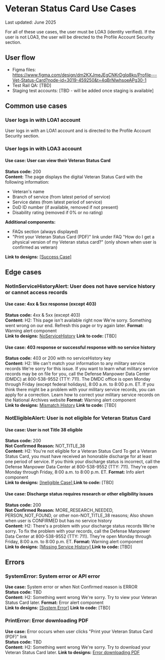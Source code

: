 # Veteran Status Card Use Cases
Last updated: June 2025

For all of these use cases, the user must be LOA3 (identity verified). If the user is not LOA3, the user will be directed to the Profile Account Security section.

## User flow
- Figma files: https://www.figma.com/design/dm2KXJmeJEgCNKrDgIq8ko/Profile---Vet-Status-Card?node-id=3019-459250&t=4qBrNlwhsoeAPg30-1
- Test Rail QA: [TBD]
- Staging test accounts: [TBD - will be added once staging is available]

## Common use cases

### User logs in with LOA1 account
User logs in with an LOA1 account and is directed to the Profile Account Security section.

### User logs in with LOA3 account

#### Use case: User can view their Veteran Status Card
**Status code:** 200  
**Content:** The page displays the digital Veteran Status Card with the following information:
- Veteran's name
- Branch of service (from latest period of service)
- Service dates (from latest period of service) 
- DoD ID number (if available, removed if not present)
- Disability rating (removed if 0% or no rating)

**Additional components:**
- FAQs section (always displayed)
- "Print your Veteran Status Card (PDF)" link under FAQ "How do I get a physical version of my Veteran status card?" (only shown when user is confirmed as veteran)

**Link to designs:** [[Success Case]](https://www.figma.com/design/dm2KXJmeJEgCNKrDgIq8ko/Profile---Vet-Status-Card?node-id=3003-269050&t=4qBrNlwhsoeAPg30-1)

## Edge cases

### NotInServiceHistoryAlert: User does not have service history or cannot access records

#### Use case: 4xx & 5xx response (except 403)
**Status code:** 4xx & 5xx (except 403)  
**Content:**
H2: This page isn't available right now
We're sorry. Something went wrong on our end. Refresh this page or try again later.
**Format:** Warning alert component  
**Link to designs:** [NoServiceHistory](https://www.figma.com/design/dm2KXJmeJEgCNKrDgIq8ko/Profile---Vet-Status-Card?node-id=3003-269294&t=4qBrNlwhsoeAPg30-1)
**Link to code:** [TBD]

#### Use case: 403 response or successful response with no service history
**Status code:** 403 or 200 with no serviceHistory key  
**Content:**
H2: We can't match your information to any military service records
We're sorry for this issue. If you want to learn what military service records may be on file for you, call the Defense Manpower Data Center (DMDC) at 800-538-9552 (TTY: 711). The DMDC office is open Monday through Friday (except federal holidays), 8:00 a.m. to 8:00 p.m. ET.
If you think there might be a problem with your military service records, you can apply for a correction.
Learn how to correct your military service records on the National Archives website
**Format:** Warning alert component  
**Link to designs:** [Mismatch History](https://www.figma.com/design/dm2KXJmeJEgCNKrDgIq8ko/Profile---Vet-Status-Card?node-id=3003-269336&t=4qBrNlwhsoeAPg30-1)
**Link to code:** [TBD]

### NotEligibleAlert: User is not eligible for Veteran Status Card

#### Use case: User is not Title 38 eligible
**Status code:** 200  
**Not Confirmed Reason:** NOT_TITLE_38  
**Content:**
H2: You're not eligible for a Veteran Status Card
To get a Veteran Status Card, you must have received an honorable discharge for at least one period of service. If you think your discharge status is incorrect, call the Defense Manpower Data Center at 800-538-9552 (TTY: 711). They're open Monday through Friday, 8:00 a.m. to 8:00 p.m. ET.
**Format:** Info alert component  
**Link to designs:** [[Ineligible Case]  ](https://www.figma.com/design/dm2KXJmeJEgCNKrDgIq8ko/Profile---Vet-Status-Card?node-id=3003-269210&t=4qBrNlwhsoeAPg30-1)
**Link to code:** [TBD]

#### Use case: Discharge status requires research or other eligibility issues
**Status code:** 200  
**Not Confirmed Reason:** MORE_RESEARCH_NEEDED, PERSON_NOT_FOUND, or other non-NOT_TITLE_38 reasons; Also shown when user is CONFIRMED but has no service history  
**Content:**
H2: There's a problem with your discharge status records
We're sorry. To fix the problem with your records, call the Defense Manpower Data Center at 800-538-9552 (TTY: 711). They're open Monday through Friday, 8:00 a.m. to 8:00 p.m. ET.
**Format:** Warning alert component  
**Link to designs:** [[Missing Service History]  ](https://www.figma.com/design/dm2KXJmeJEgCNKrDgIq8ko/Profile---Vet-Status-Card?node-id=3003-269252&t=4qBrNlwhsoeAPg30-1)
**Link to code:** [TBD]

## Errors

### SystemError: System error or API error
**Use case:** System error or when Not Confirmed reason is ERROR  
**Status code:** TBD  
**Content:**
H2: Something went wrong
We're sorry. Try to view your Veteran Status Card later.
**Format:** Error alert component  
**Link to designs:** [[System Error]](https://www.figma.com/design/dm2KXJmeJEgCNKrDgIq8ko/Profile---Vet-Status-Card?node-id=3003-269378&t=4qBrNlwhsoeAPg30-1)
**Link to code:** [TBD]

### PrintError: Error downloading PDF
**Use case:** Error occurs when user clicks "Print your Veteran Status Card (PDF)" link  
**Status code:** TBD  
**Content:**
H2: Something went wrong
We're sorry. Try to download your Veteran Status Card later.
**Link to designs:** [Error downloading PDF](https://www.figma.com/design/dm2KXJmeJEgCNKrDgIq8ko/Profile---Vet-Status-Card?node-id=3003-269121&t=4qBrNlwhsoeAPg30-1)
